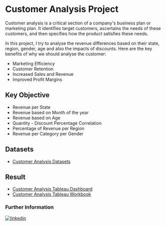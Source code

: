 # Customer Analysis Project

Customer analysis is a critical section of a company's business plan or marketing plan. It identifies target customers, ascertains the needs of these customers, and then specifies how the product satisfies these needs.

In this project, I try to analyse the revenue differences based on their state, region, gender, age and also the impacts of discounts. Here are the key benefits of why we should analyse the customer:

- Marketing Efficiency
- Customer Retention
- Increased Sales and Revenue
- Improved Profit Margins

## Key Objective

- Revenue per State
- Revenue based on Month of the year
- Revenue based on Age
- Quantity - Discount Percentage Correlation
- Percentage of Revenue per Region 
-  Revenue per Category per Gender

## Datasets

 - [Customer Analysis Datasets](https://github.com/careldelvine/Customer-Analysis-Project/blob/51067a4efce5c015275a0a2ced6d67983f32f703/CustomerAnalysis.csv)

## Result

 - [Customer Analysis Tableau Dashboard](https://public.tableau.com/shared/Q88GZ7HPN?:display_count=n&:origin=viz_share_link)
 - [Customer Analysis Tableau Workbook](https://github.com/careldelvine/Customer-Analysis-Project/blob/51067a4efce5c015275a0a2ced6d67983f32f703/CustomerAnalysis.twbx)

### Further Information
[![linkedin](https://img.shields.io/badge/linkedin-0A66C2?style=for-the-badge&logo=linkedin&logoColor=white)](https://www.linkedin.com/in/careldelvine/)
